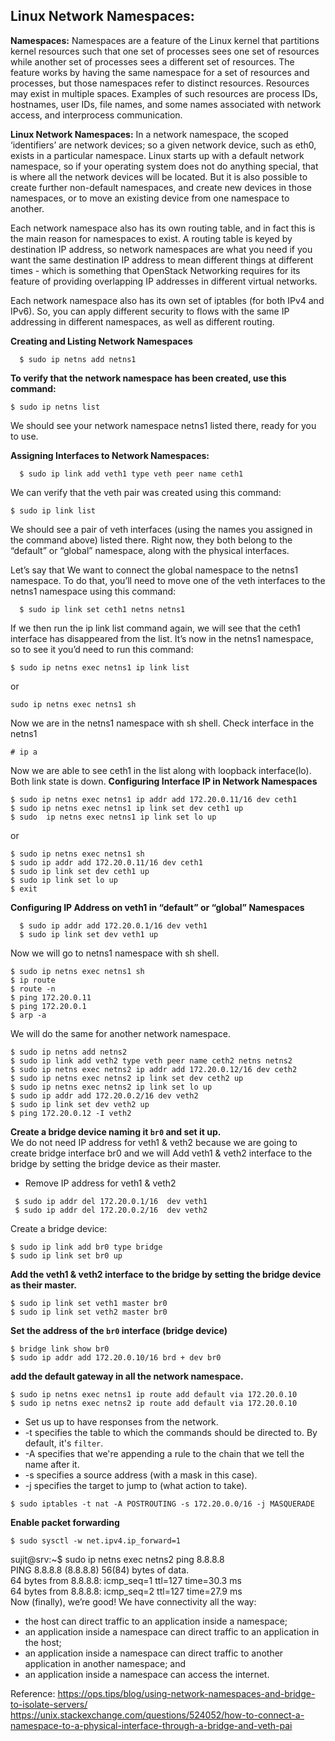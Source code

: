 Linux Network Namespaces:
--------------------------
**Namespaces:**
Namespaces are a feature of the Linux kernel that partitions kernel resources such that one set of processes sees one set of resources while another set of processes sees a different set of resources. The feature works by having the same namespace for a set of resources and processes, but those namespaces refer to distinct resources. Resources may exist in multiple spaces. Examples of such resources are process IDs, hostnames, user IDs, file names, and some names associated with network access, and interprocess communication.  

  **Linux Network Namespaces:**
In a network namespace, the scoped ‘identifiers’ are network devices; so a given network device, such as eth0, exists in a particular namespace. Linux starts up with a default network namespace, so if your operating system does not do anything special, that is where all the network devices will be located. But it is also possible to create further non-default namespaces, and create new devices in those namespaces, or to move an existing device from one namespace to another.

Each network namespace also has its own routing table, and in fact this is the main reason for namespaces to exist. A routing table is keyed by destination IP address, so network namespaces are what you need if you want the same destination IP address to mean different things at different times - which is something that OpenStack Networking requires for its feature of providing overlapping IP addresses in different virtual networks.

Each network namespace also has its own set of iptables (for both IPv4 and IPv6). So, you can apply different security to flows with the same IP addressing in different namespaces, as well as different routing.

**Creating and Listing Network Namespaces**  
```
  $ sudo ip netns add netns1  
```
**To verify that the network namespace has been created, use this command:**
```
$ sudo ip netns list  
 ```
We should see your network namespace netns1 listed there, ready for you to use.

**Assigning Interfaces to Network Namespaces:**
```
  $ sudo ip link add veth1 type veth peer name ceth1
```
We can verify that the veth pair was created using this command:
```
$ sudo ip link list
```
We should see a pair of veth interfaces (using the names you assigned in the command above) listed there. Right now, they both belong to the “default” or “global” namespace, along with the physical interfaces.

Let’s say that We want to connect the global namespace to the netns1 namespace. To do that, you’ll need to move one of the veth interfaces to the netns1 namespace using this command:
```
  $ sudo ip link set ceth1 netns netns1
```
If we then run the ip link list command again, we will see that the ceth1 interface has disappeared from the list. It’s now in the netns1 namespace, so to see it you’d need to run this command:
```
$ sudo ip netns exec netns1 ip link list
```
or
```
sudo ip netns exec netns1 sh
```
Now we are in the netns1 namespace with sh shell. Check interface in the netns1 
```
# ip a
```
Now we are able to see ceth1 in the list along with loopback interface(lo). Both link state is down.
**Configuring Interface IP in Network Namespaces**
```
$ sudo ip netns exec netns1 ip addr add 172.20.0.11/16 dev ceth1
$ sudo ip netns exec netns1 ip link set dev ceth1 up
$ sudo  ip netns exec netns1 ip link set lo up
```
or
```
$ sudo ip netns exec netns1 sh
$ sudo ip addr add 172.20.0.11/16 dev ceth1
$ sudo ip link set dev ceth1 up
$ sudo ip link set lo up
$ exit
```
**Configuring IP Address on veth1 in  “default” or “global” Namespaces**
```
  $ sudo ip addr add 172.20.0.1/16 dev veth1
  $ sudo ip link set dev veth1 up
```
Now we will go to netns1 namespace with sh shell.
```
$ sudo ip netns exec netns1 sh
$ ip route
$ route -n
$ ping 172.20.0.11
$ ping 172.20.0.1
$ arp -a
```
We will do the same for another network namespace.
```
$ sudo ip netns add netns2
$ sudo ip link add veth2 type veth peer name ceth2 netns netns2
$ sudo ip netns exec netns2 ip addr add 172.20.0.12/16 dev ceth2
$ sudo ip netns exec netns2 ip link set dev ceth2 up
$ sudo ip netns exec netns2 ip link set lo up
$ sudo ip addr add 172.20.0.2/16 dev veth2
$ sudo ip link set dev veth2 up
$ ping 172.20.0.12 -I veth2
```

  **Create a bridge device naming it `br0` and set it up.**  
  We do not need IP address for veth1 & veth2 because we are going to create bridge interface br0 and we will Add veth1 & veth2 interface to the bridge by setting the bridge device as their master.  
  * Remove IP address for veth1 & veth2
```
 $ sudo ip addr del 172.20.0.1/16  dev veth1
 $ sudo ip addr del 172.20.0.2/16  dev veth2

```
Create a bridge device:
```
$ sudo ip link add br0 type bridge
$ sudo ip link set br0 up
```
  **Add the veth1 & veth2 interface to the bridge by setting the bridge device as their master.**  
```
$ sudo ip link set veth1 master br0
$ sudo ip link set veth2 master br0
```
  **Set the address of the `br0` interface (bridge device)**  
```
$ bridge link show br0
$ sudo ip addr add 172.20.0.10/16 brd + dev br0
```
  **add the default gateway in all the network namespace.**  
```
$ sudo ip netns exec netns1 ip route add default via 172.20.0.10
$ sudo ip netns exec netns2 ip route add default via 172.20.0.10
```
* Set us up to have responses from the network.
* -t specifies the table to which the commands should be directed to. By default, it's `filter`.
* -A specifies that we're appending a rule to the chain that we tell the name after it.
* -s specifies a source address (with a mask in this case).
* -j specifies the target to jump to (what action to take).
```
$ sudo iptables -t nat -A POSTROUTING -s 172.20.0.0/16 -j MASQUERADE
```
**Enable packet forwarding**
```
$ sudo sysctl -w net.ipv4.ip_forward=1
```
sujit@srv:~$ sudo ip netns exec netns2 ping 8.8.8.8  
PING 8.8.8.8 (8.8.8.8) 56(84) bytes of data.  
64 bytes from 8.8.8.8: icmp_seq=1 ttl=127 time=30.3 ms  
64 bytes from 8.8.8.8: icmp_seq=2 ttl=127 time=27.9 ms  
Now (finally), we’re good! We have connectivity all the way:  

* the host can direct traffic to an application inside a namespace;
* an application inside a namespace can direct traffic to an application in the host;
* an application inside a namespace can direct traffic to another application in another namespace; and
* an application inside a namespace can access the internet.


Reference:
  https://ops.tips/blog/using-network-namespaces-and-bridge-to-isolate-servers/  
  https://unix.stackexchange.com/questions/524052/how-to-connect-a-namespace-to-a-physical-interface-through-a-bridge-and-veth-pai
